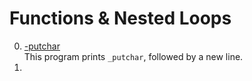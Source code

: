 # Functions & Nested Loops
0. [-putchar](./0-putchar.c)   
This program prints `_putchar`, followed by a new line.
1. []()
